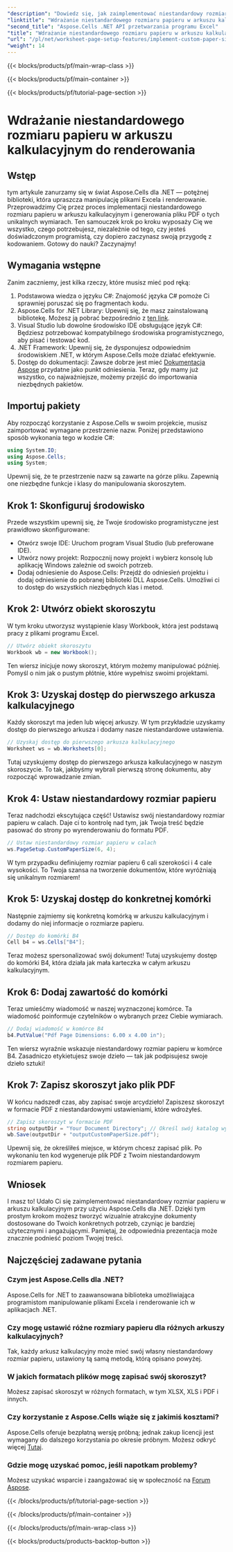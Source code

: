 ```yaml
---
"description": "Dowiedz się, jak zaimplementować niestandardowy rozmiar papieru w arkuszach kalkulacyjnych przy użyciu Aspose.Cells dla .NET. Proste kroki generowania dostosowanych dokumentów PDF."
"linktitle": "Wdrażanie niestandardowego rozmiaru papieru w arkuszu kalkulacyjnym do renderowania"
"second_title": "Aspose.Cells .NET API przetwarzania programu Excel"
"title": "Wdrażanie niestandardowego rozmiaru papieru w arkuszu kalkulacyjnym do renderowania"
"url": "/pl/net/worksheet-page-setup-features/implement-custom-paper-size-for-rendering/"
"weight": 14
---
```


{{< blocks/products/pf/main-wrap-class >}}

{{< blocks/products/pf/main-container >}}

{{< blocks/products/pf/tutorial-page-section >}}

# Wdrażanie niestandardowego rozmiaru papieru w arkuszu kalkulacyjnym do renderowania

## Wstęp
tym artykule zanurzamy się w świat Aspose.Cells dla .NET — potężnej biblioteki, która upraszcza manipulację plikami Excela i renderowanie. Przeprowadzimy Cię przez proces implementacji niestandardowego rozmiaru papieru w arkuszu kalkulacyjnym i generowania pliku PDF o tych unikalnych wymiarach. Ten samouczek krok po kroku wyposaży Cię we wszystko, czego potrzebujesz, niezależnie od tego, czy jesteś doświadczonym programistą, czy dopiero zaczynasz swoją przygodę z kodowaniem.
Gotowy do nauki? Zaczynajmy!
## Wymagania wstępne
Zanim zaczniemy, jest kilka rzeczy, które musisz mieć pod ręką:
1. Podstawowa wiedza o języku C#: Znajomość języka C# pomoże Ci sprawniej poruszać się po fragmentach kodu.
2. Aspose.Cells for .NET Library: Upewnij się, że masz zainstalowaną bibliotekę. Możesz ją pobrać bezpośrednio z [ten link](https://releases.aspose.com/cells/net/).
3. Visual Studio lub dowolne środowisko IDE obsługujące język C#: Będziesz potrzebować kompatybilnego środowiska programistycznego, aby pisać i testować kod.
4. .NET Framework: Upewnij się, że dysponujesz odpowiednim środowiskiem .NET, w którym Aspose.Cells może działać efektywnie.
5. Dostęp do dokumentacji: Zawsze dobrze jest mieć [Dokumentacja Aspose](https://reference.aspose.com/cells/net/) przydatne jako punkt odniesienia.
Teraz, gdy mamy już wszystko, co najważniejsze, możemy przejść do importowania niezbędnych pakietów.
## Importuj pakiety
Aby rozpocząć korzystanie z Aspose.Cells w swoim projekcie, musisz zaimportować wymagane przestrzenie nazw. Poniżej przedstawiono sposób wykonania tego w kodzie C#:
```csharp
using System.IO;
using Aspose.Cells;
using System;
```
Upewnij się, że te przestrzenie nazw są zawarte na górze pliku. Zapewnią one niezbędne funkcje i klasy do manipulowania skoroszytem.
## Krok 1: Skonfiguruj środowisko
Przede wszystkim upewnij się, że Twoje środowisko programistyczne jest prawidłowo skonfigurowane:
- Otwórz swoje IDE: Uruchom program Visual Studio (lub preferowane IDE).
- Utwórz nowy projekt: Rozpocznij nowy projekt i wybierz konsolę lub aplikację Windows zależnie od swoich potrzeb.
- Dodaj odniesienie do Aspose.Cells: Przejdź do odniesień projektu i dodaj odniesienie do pobranej biblioteki DLL Aspose.Cells. Umożliwi ci to dostęp do wszystkich niezbędnych klas i metod.
## Krok 2: Utwórz obiekt skoroszytu
W tym kroku utworzysz wystąpienie klasy Workbook, która jest podstawą pracy z plikami programu Excel. 
```csharp
// Utwórz obiekt skoroszytu
Workbook wb = new Workbook();
```
Ten wiersz inicjuje nowy skoroszyt, którym możemy manipulować później. Pomyśl o nim jak o pustym płótnie, które wypełnisz swoimi projektami.
## Krok 3: Uzyskaj dostęp do pierwszego arkusza kalkulacyjnego
Każdy skoroszyt ma jeden lub więcej arkuszy. W tym przykładzie uzyskamy dostęp do pierwszego arkusza i dodamy nasze niestandardowe ustawienia.
```csharp
// Uzyskaj dostęp do pierwszego arkusza kalkulacyjnego
Worksheet ws = wb.Worksheets[0];
```
Tutaj uzyskujemy dostęp do pierwszego arkusza kalkulacyjnego w naszym skoroszycie. To tak, jakbyśmy wybrali pierwszą stronę dokumentu, aby rozpocząć wprowadzanie zmian.
## Krok 4: Ustaw niestandardowy rozmiar papieru
Teraz nadchodzi ekscytująca część! Ustawisz swój niestandardowy rozmiar papieru w calach. Daje ci to kontrolę nad tym, jak Twoja treść będzie pasować do strony po wyrenderowaniu do formatu PDF.
```csharp
// Ustaw niestandardowy rozmiar papieru w calach
ws.PageSetup.CustomPaperSize(6, 4);
```
W tym przypadku definiujemy rozmiar papieru 6 cali szerokości i 4 cale wysokości. To Twoja szansa na tworzenie dokumentów, które wyróżniają się unikalnym rozmiarem!
## Krok 5: Uzyskaj dostęp do konkretnej komórki
Następnie zajmiemy się konkretną komórką w arkuszu kalkulacyjnym i dodamy do niej informacje o rozmiarze papieru.
```csharp
// Dostęp do komórki B4
Cell b4 = ws.Cells["B4"];
```
Teraz możesz spersonalizować swój dokument! Tutaj uzyskujemy dostęp do komórki B4, która działa jak mała karteczka w całym arkuszu kalkulacyjnym.
## Krok 6: Dodaj zawartość do komórki
Teraz umieśćmy wiadomość w naszej wyznaczonej komórce. Ta wiadomość poinformuje czytelników o wybranych przez Ciebie wymiarach.
```csharp
// Dodaj wiadomość w komórce B4
b4.PutValue("Pdf Page Dimensions: 6.00 x 4.00 in");
```
Ten wiersz wyraźnie wskazuje niestandardowy rozmiar papieru w komórce B4. Zasadniczo etykietujesz swoje dzieło — tak jak podpisujesz swoje dzieło sztuki!
## Krok 7: Zapisz skoroszyt jako plik PDF
W końcu nadszedł czas, aby zapisać swoje arcydzieło! Zapiszesz skoroszyt w formacie PDF z niestandardowymi ustawieniami, które wdrożyłeś.
```csharp
// Zapisz skoroszyt w formacie PDF
string outputDir = "Your Document Directory"; // Określ swój katalog wyjściowy
wb.Save(outputDir + "outputCustomPaperSize.pdf");
```
Upewnij się, że określiłeś miejsce, w którym chcesz zapisać plik. Po wykonaniu ten kod wygeneruje plik PDF z Twoim niestandardowym rozmiarem papieru.
## Wniosek
I masz to! Udało Ci się zaimplementować niestandardowy rozmiar papieru w arkuszu kalkulacyjnym przy użyciu Aspose.Cells dla .NET. Dzięki tym prostym krokom możesz tworzyć wizualnie atrakcyjne dokumenty dostosowane do Twoich konkretnych potrzeb, czyniąc je bardziej użytecznymi i angażującymi. Pamiętaj, że odpowiednia prezentacja może znacznie podnieść poziom Twojej treści.
## Najczęściej zadawane pytania
### Czym jest Aspose.Cells dla .NET?
Aspose.Cells for .NET to zaawansowana biblioteka umożliwiająca programistom manipulowanie plikami Excela i renderowanie ich w aplikacjach .NET.
### Czy mogę ustawić różne rozmiary papieru dla różnych arkuszy kalkulacyjnych?
Tak, każdy arkusz kalkulacyjny może mieć swój własny niestandardowy rozmiar papieru, ustawiony tą samą metodą, którą opisano powyżej.
### W jakich formatach plików mogę zapisać swój skoroszyt?
Możesz zapisać skoroszyt w różnych formatach, w tym XLSX, XLS i PDF i innych.
### Czy korzystanie z Aspose.Cells wiąże się z jakimiś kosztami?
Aspose.Cells oferuje bezpłatną wersję próbną; jednak zakup licencji jest wymagany do dalszego korzystania po okresie próbnym. Możesz odkryć więcej [Tutaj](https://purchase.aspose.com/buy).
### Gdzie mogę uzyskać pomoc, jeśli napotkam problemy?
Możesz uzyskać wsparcie i zaangażować się w społeczność na [Forum Aspose](https://forum.aspose.com/c/cells/9).

{{< /blocks/products/pf/tutorial-page-section >}}

{{< /blocks/products/pf/main-container >}}

{{< /blocks/products/pf/main-wrap-class >}}

{{< blocks/products/products-backtop-button >}}